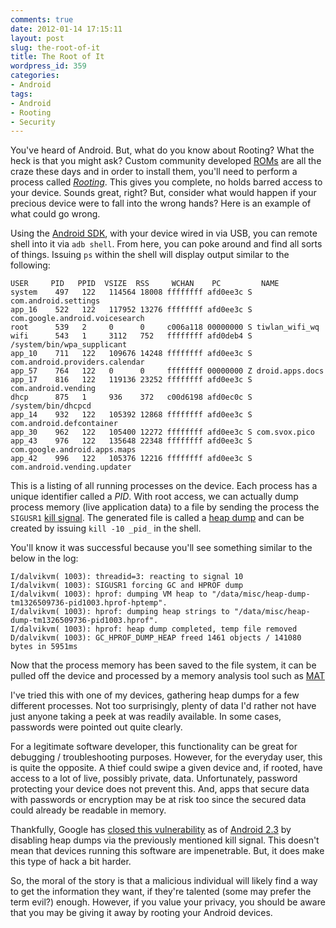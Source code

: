 ```yaml
---
comments: true
date: 2012-01-14 17:15:11
layout: post
slug: the-root-of-it
title: The Root of It
wordpress_id: 359
categories:
- Android
tags:
- Android
- Rooting
- Security
---
```


You've heard of Android. But, what do you know about Rooting? What the heck is that you might ask? Custom community developed [ROMs](http://forum.xda-developers.com/forumdisplay.php?f=565) are all the craze these days and in order to install them, you'll need to perform a process called _[Rooting](http://en.wikipedia.org/wiki/Rooting_(Android_OS))_. This gives you complete, no holds barred access to your device. Sounds great, right? But, consider what would happen if your precious device were to fall into the wrong hands? Here is an example of what could go wrong.

Using the [Android SDK](http://developer.android.com/guide/developing/tools/adb.html), with your device wired in via USB, you can remote shell into it via `adb shell`. From here, you can poke around and find all sorts of things. Issuing `ps` within the shell will display output similar to the following:




    
    USER     PID   PPID  VSIZE  RSS     WCHAN    PC         NAME
    system    497   122   114564 18008 ffffffff afd0ee3c S com.android.settings
    app_16    522   122   117952 13276 ffffffff afd0ee3c S com.google.android.voicesearch
    root      539   2     0      0     c006a118 00000000 S tiwlan_wifi_wq
    wifi      543   1     3112   752   ffffffff afd0deb4 S /system/bin/wpa_supplicant
    app_10    711   122   109676 14248 ffffffff afd0ee3c S com.android.providers.calendar
    app_57    764   122   0      0     ffffffff 00000000 Z droid.apps.docs
    app_17    816   122   119136 23252 ffffffff afd0ee3c S com.android.vending
    dhcp      875   1     936    372   c00d6198 afd0ec0c S /system/bin/dhcpcd
    app_14    932   122   105392 12868 ffffffff afd0ee3c S com.android.defcontainer
    app_30    962   122   105400 12272 ffffffff afd0ee3c S com.svox.pico
    app_43    976   122   135648 22348 ffffffff afd0ee3c S com.google.android.apps.maps
    app_42    996   122   105376 12216 ffffffff afd0ee3c S com.android.vending.updater




  


This is a listing of all running processes on the device. Each process has a unique identifier called a _PID_. With root access, we can actually dump process memory (live application data) to a file by sending the process the `SIGUSR1` [kill signal](http://en.wikipedia.org/wiki/Kill_(command)). The generated file is called a [heap dump](http://blogs.oracle.com/alanb/entry/heap_dumps_are_back_with) and can be created by issuing `kill -10 _pid_` in the shell.

You'll know it was successful because you'll see something similar to the below in the log:




    
    I/dalvikvm( 1003): threadid=3: reacting to signal 10
    I/dalvikvm( 1003): SIGUSR1 forcing GC and HPROF dump
    I/dalvikvm( 1003): hprof: dumping VM heap to "/data/misc/heap-dump-tm1326509736-pid1003.hprof-hptemp".
    I/dalvikvm( 1003): hprof: dumping heap strings to "/data/misc/heap-dump-tm1326509736-pid1003.hprof".
    I/dalvikvm( 1003): hprof: heap dump completed, temp file removed
    D/dalvikvm( 1003): GC_HPROF_DUMP_HEAP freed 1461 objects / 141080 bytes in 5951ms




  


Now that the process memory has been saved to the file system, it can be pulled off the device and processed by a memory analysis tool such as [MAT](http://www.eclipse.org/mat/)

I've tried this with one of my devices, gathering heap dumps for a few different processes. Not too surprisingly, plenty of data I'd rather not have just anyone taking a peek at was readily available. In some cases, passwords were pointed out quite clearly.

For a legitimate software developer, this functionality can be great for debugging / troubleshooting purposes. However, for the everyday user, this is quite the opposite. A thief could swipe a given device and, if rooted, have access to a lot of live, possibly private, data. Unfortunately, password protecting your device does not prevent this. And, apps that secure data with passwords or encryption may be at risk too since the secured data could already be readable in memory.

Thankfully, Google has [closed this vulnerability](https://github.com/android/platform_dalvik/commit/b037a464512c0721bdca969ae19cce3d4b17b083#vm/SignalCatcher.c) as of [Android 2.3](https://github.com/android/platform_dalvik/commits/gingerbread-release/vm/SignalCatcher.c) by disabling heap dumps via the previously mentioned kill signal. This doesn't mean that devices running this software are impenetrable. But, it does make this type of hack a bit harder.

So, the moral of the story is that a malicious individual will likely find a way to get the information they want, if they're talented (some may prefer the term evil?) enough. However, if you value your privacy, you should be aware that you may be giving it away by rooting your Android devices.
